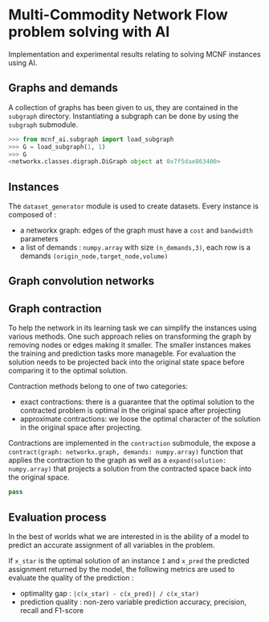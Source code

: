 # Multi-Commodity Network Flow problem solving with AI
Implementation and experimental results relating to solving MCNF instances using AI. 

## Graphs and demands
A collection of graphs has been given to us, they are contained in the `subgraph` directory. Instantiating a subgraph can be done by
using the `subgraph` submodule.

```python
>>> from mcnf_ai.subgraph import load_subgraph
>>> G = load_subgraph(1, 1)
>>> G
<networkx.classes.digraph.DiGraph object at 0x7f5dae863400>
```

## Instances
The `dataset_generator` module is used to create datasets. Every instance is composed of :
- a networkx graph: edges of the graph must have a `cost` and `bandwidth` parameters
- a list of demands : `numpy.array` with size `(n_demands,3)`, each row is a demands `(origin_node,target_node,volume)`

## Graph convolution networks

## Graph contraction
To help the network in its learning task we can simplify the instances using various methods. One such approach relies on transforming
the graph by removing nodes or edges making it smaller. The smaller instances makes the training and prediction tasks more manageble.
For evaluation the solution needs to be projected back into the original state space before comparing it to the optimal solution.

Contraction methods belong to one of two categories:
- exact contractions: there is a guarantee that the optimal solution to the contracted problem is optimal in the original space after projecting
- approximate contractions: we loose the optimal character of the solution in the original space after projecting.

Contractions are implemented in the `contraction` submodule, the expose a `contract(graph: networkx.graph, demands: numpy.array)` function that applies the contraction to the graph as well as a `expand(solution: numpy.array)` that projects a solution from the contracted
space back into the original space.

```python
pass
```

## Evaluation process
In the best of worlds what we are interested in is the ability of a model to predict an accurate assignment of all variables in the
problem. 

If `x_star` is the optimal solution of an instance `I` and `x_pred` the predicted assignment returned by the model, the following
metrics are used to evaluate the quality of the prediction : 
- optimality gap : `|c(x_star) - c(x_pred)| / c(x_star)`
- prediction quality : non-zero variable prediction accuracy, precision, recall and F1-score

